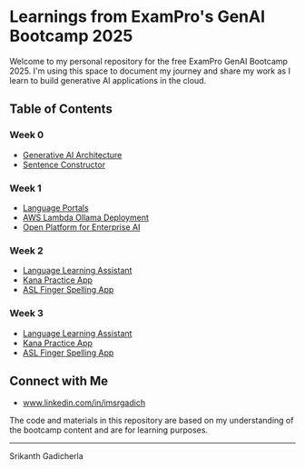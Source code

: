 # Learnings from ExamPro's GenAI Bootcamp 2025

Welcome to my personal repository for the free ExamPro GenAI Bootcamp 2025. I'm using this space to document my journey and share my work as I learn to build generative AI applications in the cloud.

## Table of Contents

### Week 0
- [Generative AI Architecture](./generative-ai-architecture/README.md)
- [Sentence Constructor](./aws-lambda-ollama-llm/README.md)

### Week 1
- [Language Portals](./lang-portals/README.md)
- [AWS Lambda Ollama Deployment](./aws-lambda-ollama-llm/README.md)
- [Open Platform for Enterprise AI](./opea-comps/README.md)

### Week 2
- [Language Learning Assistant](./language-learning-assistant/README.md)
- [Kana Practice App](./kana-practice-app/README.md)
- [ASL Finger Spelling App](./asl-finger-spelling-app/README.md)

### Week 3
- [Language Learning Assistant](./language-learning-assistant/README.md)
- [Kana Practice App](./kana-practice-app/README.md)
- [ASL Finger Spelling App](./asl-finger-spelling-app/README.md)


## Connect with Me

*   www.linkedin.com/in/imsrgadich

The code and materials in this repository are based on my understanding of the bootcamp content and are for learning purposes.

---

Srikanth Gadicherla
